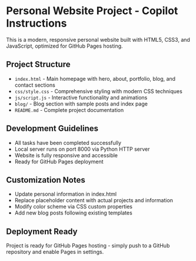 # Personal Website Project - Copilot Instructions

This is a modern, responsive personal website built with HTML5, CSS3, and JavaScript, optimized for GitHub Pages hosting.

## Project Structure
- `index.html` - Main homepage with hero, about, portfolio, blog, and contact sections
- `css/style.css` - Comprehensive styling with modern CSS techniques
- `js/script.js` - Interactive functionality and animations
- `blog/` - Blog section with sample posts and index page
- `README.md` - Complete project documentation

## Development Guidelines
- All tasks have been completed successfully
- Local server runs on port 8000 via Python HTTP server
- Website is fully responsive and accessible
- Ready for GitHub Pages deployment

## Customization Notes
- Update personal information in index.html
- Replace placeholder content with actual projects and information
- Modify color scheme via CSS custom properties
- Add new blog posts following existing templates

## Deployment Ready
Project is ready for GitHub Pages hosting - simply push to a GitHub repository and enable Pages in settings.